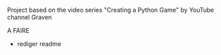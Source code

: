 Project based on the video series "Creating a Python Game" by YouTube channel Graven

A FAIRE
- rediger readme
